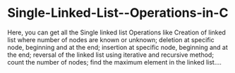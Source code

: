 # Single-Linked-List--Operations-in-C
Here, you can get all the Single linked list Operations like Creation of linked list where number of nodes are known or unknown; deletion at specific node, beginning and at the end; insertion at specific node, beginning and at the end; reversal of the linked list using iterative and recursive method; count the number of nodes; find the maximum element in the linked list....
